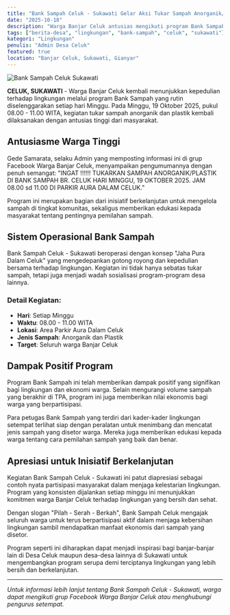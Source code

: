 ```yaml
---
title: "Bank Sampah Celuk - Sukawati Gelar Aksi Tukar Sampah Anorganik/Plastik, Minggu 19 Oktober 2025"
date: "2025-10-18"
description: "Warga Banjar Celuk antusias mengikuti program Bank Sampah yang diselenggarakan setiap hari Minggu dengan menukar sampah anorganik dan plastik."
tags: ["berita-desa", "lingkungan", "bank-sampah", "celuk", "sukawati"]
kategori: "Lingkungan"
penulis: "Admin Desa Celuk"
featured: true
location: "Banjar Celuk, Sukawati, Gianyar"
---
```


![Bank Sampah Celuk Sukawati](/images/berita/bank-sampah-celuk-banner.svg)

**CELUK, SUKAWATI** - Warga Banjar Celuk kembali menunjukkan kepedulian terhadap lingkungan melalui program Bank Sampah yang rutin diselenggarakan setiap hari Minggu. Pada Minggu, 19 Oktober 2025, pukul 08.00 - 11.00 WITA, kegiatan tukar sampah anorganik dan plastik kembali dilaksanakan dengan antusias tinggi dari masyarakat.

## Antusiasme Warga Tinggi

Gede Samarata, selaku Admin yang memposting informasi ini di grup Facebook Warga Banjar Celuk, menyampaikan pengumumannya dengan penuh semangat: "INGAT !!!!!! TUKARKAN SAMPAH ANORGANIK/PLASTIK DI BANK SAMPAH BR. CELUK HARI MINGGU, 19 OKTOBER 2025. JAM 08.00 sd 11.00 DI PARKIR AURA DALAM CELUK."

Program ini merupakan bagian dari inisiatif berkelanjutan untuk mengelola sampah di tingkat komunitas, sekaligus memberikan edukasi kepada masyarakat tentang pentingnya pemilahan sampah.

## Sistem Operasional Bank Sampah

Bank Sampah Celuk - Sukawati beroperasi dengan konsep "Jaha Pura Dalam Celuk" yang mengedepankan gotong royong dan kepedulian bersama terhadap lingkungan. Kegiatan ini tidak hanya sebatas tukar sampah, tetapi juga menjadi wadah sosialisasi program-program desa lainnya.

### Detail Kegiatan:
- **Hari**: Setiap Minggu  
- **Waktu**: 08.00 - 11.00 WITA
- **Lokasi**: Area Parkir Aura Dalam Celuk
- **Jenis Sampah**: Anorganik dan Plastik
- **Target**: Seluruh warga Banjar Celuk

## Dampak Positif Program

Program Bank Sampah ini telah memberikan dampak positif yang signifikan bagi lingkungan dan ekonomi warga. Selain mengurangi volume sampah yang berakhir di TPA, program ini juga memberikan nilai ekonomis bagi warga yang berpartisipasi.

Para petugas Bank Sampah yang terdiri dari kader-kader lingkungan setempat terlihat siap dengan peralatan untuk menimbang dan mencatat jenis sampah yang disetor warga. Mereka juga memberikan edukasi kepada warga tentang cara pemilahan sampah yang baik dan benar.

## Apresiasi untuk Inisiatif Berkelanjutan

Kegiatan Bank Sampah Celuk - Sukawati ini patut diapresiasi sebagai contoh nyata partisipasi masyarakat dalam menjaga kelestarian lingkungan. Program yang konsisten dijalankan setiap minggu ini menunjukkan komitmen warga Banjar Celuk terhadap lingkungan yang bersih dan sehat.

Dengan slogan "Pilah - Serah - Berkah", Bank Sampah Celuk mengajak seluruh warga untuk terus berpartisipasi aktif dalam menjaga kebersihan lingkungan sambil mendapatkan manfaat ekonomis dari sampah yang disetor.

Program seperti ini diharapkan dapat menjadi inspirasi bagi banjar-banjar lain di Desa Celuk maupun desa-desa lainnya di Sukawati untuk mengembangkan program serupa demi terciptanya lingkungan yang lebih bersih dan berkelanjutan.

---

*Untuk informasi lebih lanjut tentang Bank Sampah Celuk - Sukawati, warga dapat mengikuti grup Facebook Warga Banjar Celuk atau menghubungi pengurus setempat.*
